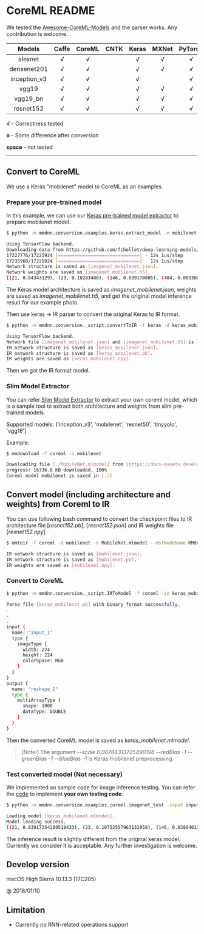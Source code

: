# CoreML README


We tested the [Awesome-CoreML-Models](https://github.com/likedan/Awesome-CoreML-Models) and the parser works. Any contribution is welcome.

Models                   | Caffe | CoreML | CNTK | Keras | MXNet | PyTorch | TensorFlow| Onnx
:-----------------------:|:-----:|:------:|:----:|:-----:|:-----:|:-------:|:------:|:------:|
alexnet                  |   √   |   √    |      |   √   |   √   |    √    | √       | √
densenet201              |   √   |   √    |      |   √   |   √   |    √    | √       | √
inception_v3             |   √   |   √    |      |   √   |       |    √    | √       | √
vgg19                    |   √   |   √    |      |   √   |   √   |    √    | √       | √
vgg19_bn                 |   √   |   √    |      |   √   |   √   |    √    | √       | √
resnet152                |   √   |   √    |      |   √   |   √   |    √    | √       | √


**√** - Correctness tested

**o** - Some difference after conversion

**space** - not tested

---

## Convert to CoreML

We use a Keras "mobilenet" model to CoreML as an examples.

### Prepare your pre-trained model

In this example, we can use our [Keras pre-trained model extractor](https://github.com/Microsoft/MMdnn/blob/master/mmdnn/conversion/examples/keras/extract_model.py) to prepare mobilenet model.

```bash
$ python -m mmdnn.conversion.examples.keras.extract_model -n mobilenet -i mmdnn/conversion/examples/data/seagull.jpg

Using TensorFlow backend.
Downloading data from https://github.com/fchollet/deep-learning-models/releases/download/v0.6/mobilenet_1_0_224_tf.h5
17227776/17225924 [==============================] - 12s 1us/step
17235968/17225924 [==============================] - 12s 1us/step
Network structure is saved as [imagenet_mobilenet.json].
Network weights are saved as [imagenet_mobilenet.h5].
[(21, 0.84343129), (23, 0.10283408), (146, 0.039170805), (404, 0.0033809284), (144, 0.0026779801)]
```

The Keras model architecture is saved as *imagenet_mobilenet.json*, weights are saved as *imagenet_mobilenet.h5*, and get the original model inference result for our example photo.

Then use keras -> IR parser to convert the original Keras to IR format.

```bash
$ python -m mmdnn.conversion._script.convertToIR -f keras -d keras_mobilenet -n imagenet_mobilenet.json -w imagenet_mobilenet.h5

Using TensorFlow backend.
Network file [imagenet_mobilenet.json] and [imagenet_mobilenet.h5] is loaded successfully.
IR network structure is saved as [keras_mobilenet.json].
IR network structure is saved as [keras_mobilenet.pb].
IR weights are saved as [keras_mobilenet.npy].
```

Then we got the IR format model.

### Slim Model Extractor

You can refer [Slim Model Extractor](https://github.com/Microsoft/MMdnn/blob/master/mmdnn/conversion/examples/coreml/extractor.py) to extract your own coreml model, which is a sample tool to extract both architecture and weights from slim pre-trained models.

Supported models: ['inception_v3', 'mobilenet', 'resnet50', 'tinyyolo', 'vgg16']

Example:

```bash
$ mmdownload -f coreml -n mobilenet

Downloading file [./MobileNet.mlmodel] from [https://docs-assets.developer.apple.com/coreml/models/MobileNet.mlmodel]
progress: 16736.0 KB downloaded, 100%
Coreml model mobilenet is saved in [./]
```


## Convert model (including architecture and weights) from Coreml to IR

You can use following bash command to convert the checkpoint files to IR architecture file [*resnet152.pb*], [*resnet152.json*] and IR weights file [*resnet152.npy*]

```bash
$ mmtoir -f coreml -d mobilenet -n MobileNet.mlmodel --dstNodeName MMdnn_Output

IR network structure is saved as [mobilenet.json].
IR network structure is saved as [mobilenet.pb].
IR weights are saved as [mobilenet.npy].
```

### Convert to CoreML

```bash
$ python -m mmdnn.conversion._script.IRToModel -f coreml -in keras_mobilenet.pb -iw keras_mobilenet.npy -o keras_mobilenet.mlmodel --scale 0.00784313725490196 --redBias -1 --greenBias -1 --blueBias -1

Parse file [keras_mobilenet.pb] with binary format successfully.
.
.
.
input {
  name: "input_1"
  type {
    imageType {
      width: 224
      height: 224
      colorSpace: RGB
    }
  }
}
output {
  name: "reshape_2"
  type {
    multiArrayType {
      shape: 1000
      dataType: DOUBLE
    }
  }
}
```

Then the converted CoreML model is saved as *keras_mobilenet.mlmodel*.

> [Note!] The argument *--scale 0.00784313725490196 --redBias -1 --greenBias -1 --blueBias -1* is Keras mobilenet preprocessing.

### Test converted model (Not necessary)

We implemented an sample code for image inference testing. You can refer the [code](https://github.com/Microsoft/MMdnn/blob/master/mmdnn/conversion/examples/coreml/imagenet_test.py) to implement **your own testing code**.

```bash
$ python -m mmdnn.conversion.examples.coreml.imagenet_test -input input_1 -output reshape_2 --image mmdnn/conversion/examples/data/seagull.jpg -size 224 -n keras_mobilenet.mlmodel

Loading model [keras_mobilenet.mlmodel].
Model loading success.
[(21, 0.83917254209518433), (23, 0.10752557963132858), (146, 0.038640134036540985), (404, 0.0034028184600174427), (144, 0.0027129633817821741)]
```

The inference result is slightly different from the original keras model. Currently we consider it is acceptable. Any further investigation is welcome.

## Develop version

macOS High Sierra 10.13.3 (17C205)

@ 2018/01/10

## Limitation

- Currently no RNN-related operations support